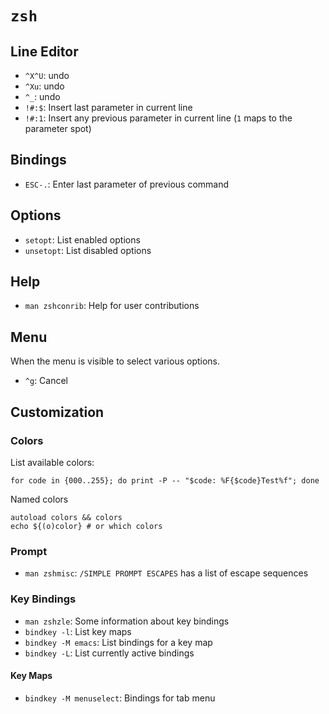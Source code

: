 # `zsh`

## Line Editor

* `^X^U`: undo
* `^Xu`: undo
* `^_`: undo
* `!#:$`: Insert last parameter in current line
* `!#:1`: Insert any previous parameter in current line (`1` maps to the parameter spot)

## Bindings

* `ESC-.`: Enter last parameter of previous command

## Options

* `setopt`: List enabled options
* `unsetopt`: List disabled options

## Help

* `man zshconrib`: Help for user contributions

## Menu

When the menu is visible to select various options.

- `^g`: Cancel

## Customization

### Colors

List available colors:

	for code in {000..255}; do print -P -- "$code: %F{$code}Test%f"; done

Named colors

	autoload colors && colors
	echo ${(o)color} # or which colors

### Prompt

* `man zshmisc`: `/SIMPLE PROMPT ESCAPES` has a list of escape sequences

### Key Bindings

* `man zshzle`: Some information about key bindings
* `bindkey -l`: List key maps
* `bindkey -M emacs`: List bindings for a key map
* `bindkey -L`: List currently active bindings

#### Key Maps

* `bindkey -M menuselect`: Bindings for tab menu
